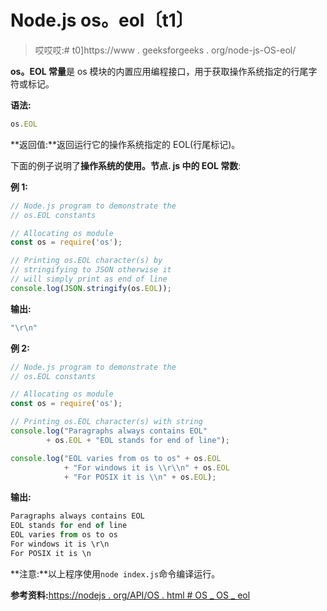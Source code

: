 # Node.js os。eol〔t1〕

> 哎哎哎:# t0]https://www . geeksforgeeks . org/node-js-OS-eol/

**os。EOL 常量**是 os 模块的内置应用编程接口，用于获取操作系统指定的行尾字符或标记。

**语法:**

```js
os.EOL
```

**返回值:**返回运行它的操作系统指定的 EOL(行尾标记)。

下面的例子说明了**操作系统的使用。节点. js 中的 EOL 常数**:

**例 1:**

```js
// Node.js program to demonstrate the   
// os.EOL constants

// Allocating os module
const os = require('os');

// Printing os.EOL character(s) by
// stringifying to JSON otherwise it
// will simply print as end of line
console.log(JSON.stringify(os.EOL));
```

**输出:**

```js
"\r\n"

```

**例 2:**

```js
// Node.js program to demonstrate the   
// os.EOL constants

// Allocating os module
const os = require('os');

// Printing os.EOL character(s) with string
console.log("Paragraphs always contains EOL"
        + os.EOL + "EOL stands for end of line");

console.log("EOL varies from os to os" + os.EOL
            + "For windows it is \\r\\n" + os.EOL
            + "For POSIX it is \\n" + os.EOL);
```

**输出:**

```js
Paragraphs always contains EOL
EOL stands for end of line
EOL varies from os to os
For windows it is \r\n
For POSIX it is \n

```

**注意:**以上程序使用`node index.js`命令编译运行。

**参考资料:**[https://nodejs . org/API/OS . html # OS _ OS _ eol](https://nodejs.org/api/os.html#os_os_eol)